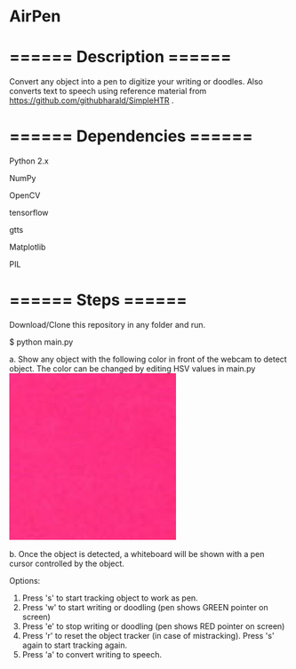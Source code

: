 # AirPen

# ====== Description ======

Convert any object into a pen to digitize your writing or doodles. Also converts text to speech using reference material from https://github.com/githubharald/SimpleHTR .


# ====== Dependencies ======
Python 2.x

NumPy

OpenCV

tensorflow

gtts

Matplotlib

PIL

# ====== Steps ======
Download/Clone this repository in any folder and run.

$ python main.py

a. Show any object with the following color in front of the webcam to detect object. The color can be changed by editing HSV values in main.py
![alt text](https://raw.githubusercontent.com/TheTalkingNoodle/AirPen/master/pink.jpg)

b. Once the object is detected, a whiteboard will be shown with a pen cursor controlled by the object.

Options:
1. Press 's' to start tracking object to work as pen.
2. Press 'w' to start writing or doodling (pen shows GREEN pointer on screen)
3. Press 'e' to stop writing or doodling (pen shows RED pointer on screen)
4. Press 'r' to reset the object tracker (in case of mistracking). Press 's' again to start tracking again.
4. Press 'a' to convert writing to speech.
